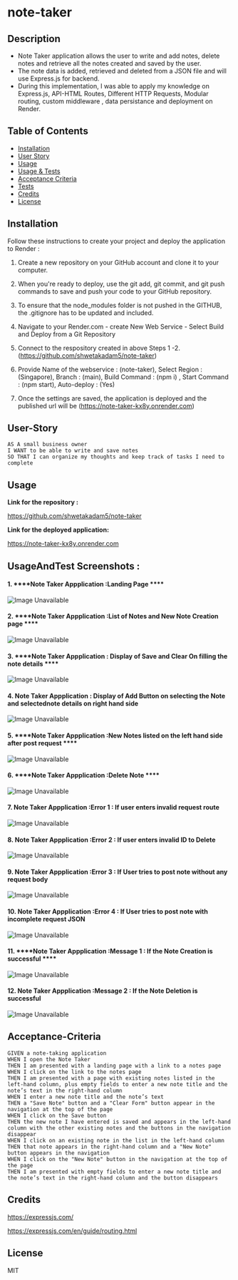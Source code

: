 # note-taker

## Description

- Note Taker application allows the user to write and add notes, delete notes and retrieve all the notes created and saved by the user.
- The note data is added, retrieved and deleted from a JSON file and will use Express.js for backend.
- During this implementation, I was able to apply my knowledge on Express.js, API-HTML Routes, Different HTTP Requests, Modular routing, custom middleware , data persistance and deployment on Render.

## Table of Contents 

- [Installation](#installation)
- [User Story](#user-story)
- [Usage](#usage)
- [Usage & Tests](#usageandtest-screenshots-)
- [Acceptance Criteria](#acceptance-criteria)
- [Tests](#tests)
- [Credits](#credits)
- [License](#license)

## Installation

Follow these instructions to create your project and deploy the application to Render :

1. Create a new repository on your GitHub account and clone it to your computer.

2. When you're ready to deploy, use the git add, git commit, and git push commands to save and push your code to your GitHub repository.

3. To ensure that the node_modules folder is not pushed in the GITHUB, the .gitignore has to be updated and included.

3. Navigate to your Render.com - create New Web Service - Select Build and Deploy from a Git Repository

4. Connect to the respository created in above Steps 1 -2. (https://github.com/shwetakadam5/note-taker)

5. Provide Name of the webservice : (note-taker), Select Region : (Singapore), Branch : (main), Build Command : (npm i) , Start Command : (npm start), Auto-deploy : (Yes)

6. Once the settings are saved, the application is deployed and the published url will be (https://note-taker-kx8y.onrender.com)


## User-Story 
```
AS A small business owner
I WANT to be able to write and save notes
SO THAT I can organize my thoughts and keep track of tasks I need to complete
```

## Usage

**Link for the repository :** 

https://github.com/shwetakadam5/note-taker

**Link for the deployed application:**

https://note-taker-kx8y.onrender.com


## UsageAndTest Screenshots :

#### 1. ****Note Taker Appplication :Landing Page ****

![Image Unavailable](./public/assets/images/Note_Taker_LandingPage.jpeg) 

#### 2. ****Note Taker Appplication :List of Notes and New Note Creation page ****

![Image Unavailable](./public/assets/images/Note_Taker_ListOfNotes.jpeg) 

#### 3. ****Note Taker Appplication : Display of Save and Clear On filling the note details ****

![Image Unavailable](./public/assets/images/Note_Taker_SaveClear.jpg) 

#### 4. ****Note Taker Appplication : Display of Add Button on selecting the Note and selectednote details on right hand side****

![Image Unavailable](./public/assets/images/Note_Taker_NewNoteButtonDisplay.jpeg) 

#### 5. ****Note Taker Appplication :New Notes listed on the left hand side after post request ****

![Image Unavailable](./public/assets/images/Note_Taker_NewNotePosted.jpg) 

#### 6. ****Note Taker Appplication :Delete Note  ****

![Image Unavailable](./public/assets/images/Note_Taker_DeleteNote.jpg) 

#### 7. ****Note Taker Appplication :Error 1 : If user enters invalid request route****

![Image Unavailable](./public/assets/images/Note_Taker_Error1_RouteNotFound.jpeg) 

#### 8. ****Note Taker Appplication :Error 2 : If user enters invalid ID to Delete****

![Image Unavailable](./public/assets/images/Note_Taker_Error2_DeleteWithInvalidID.jpeg) 

#### 9. ****Note Taker Appplication :Error 3 : If User tries to post note without any request body****

![Image Unavailable](./public/assets/images/Note_Taker_Error3_PostWithoutJson.jpg) 

#### 10. ****Note Taker Appplication :Error 4 : If User tries to post note with incomplete request JSON****

![Image Unavailable](./public/assets/images/Note_Taker_Error4_PostIncompleteReq.jpg) 

#### 11. ****Note Taker Appplication :Message 1 : If the Note Creation is successful ****

![Image Unavailable](./public/assets/images/Note_Taker_Msg1_PostCorrectReq.jpg) 

#### 12. ****Note Taker Appplication :Message 2 : If the Note Deletion is successful****

![Image Unavailable](./public/assets/images/Note_Taker_Msg2_DeleteCorrectNoteId.jpg) 

## Acceptance-Criteria

```
GIVEN a note-taking application
WHEN I open the Note Taker
THEN I am presented with a landing page with a link to a notes page
WHEN I click on the link to the notes page
THEN I am presented with a page with existing notes listed in the left-hand column, plus empty fields to enter a new note title and the note’s text in the right-hand column
WHEN I enter a new note title and the note’s text
THEN a "Save Note" button and a "Clear Form" button appear in the navigation at the top of the page
WHEN I click on the Save button
THEN the new note I have entered is saved and appears in the left-hand column with the other existing notes and the buttons in the navigation disappear
WHEN I click on an existing note in the list in the left-hand column
THEN that note appears in the right-hand column and a "New Note" button appears in the navigation
WHEN I click on the "New Note" button in the navigation at the top of the page
THEN I am presented with empty fields to enter a new note title and the note’s text in the right-hand column and the button disappears
```

## Credits

https://expressjs.com/

https://expressjs.com/en/guide/routing.html

## License

MIT

